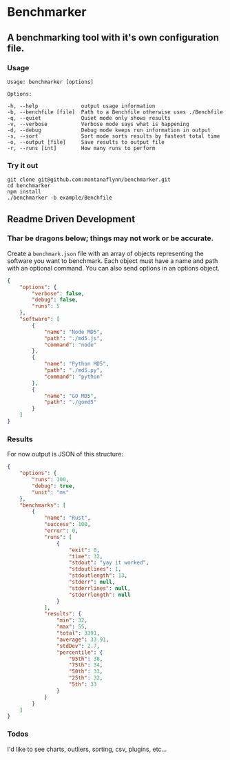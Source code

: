 # Benchmarker
## A benchmarking tool with it's own configuration file.  

### Usage

    Usage: benchmarker [options]

    Options:

    -h, --help              output usage information
    -b, --benchfile [file]  Path to a Benchfile otherwise uses ./Benchfile
    -q, --quiet             Quiet mode only shows results
    -v, --verbose           Verbose mode says what is happening
    -d, --debug             Debug mode keeps run information in output
    -s, --sort              Sort mode sorts results by fastest total time
    -o, --output [file]     Save results to output file
    -r, --runs [int]        How many runs to perform

### Try it out

```
git clone git@github.com:montanaflynn/benchmarker.git
cd benchmarker
npm install
./benchmarker -b example/Benchfile
```

## Readme Driven Development
### Thar be dragons below; things may not work or be accurate.

Create a `benchmark.json` file with an array of objects representing the software you want to benchmark. Each object must have a name and path with an optional command. You can also send options in an options object.

```json
{
    "options": {
        "verbose": false,
        "debug": false,
        "runs": 5
    },
    "software": [
        {
            "name": "Node MD5",
            "path": "./md5.js",
            "command": "node"
        },
        {
            "name": "Python MD5",
            "path": "./md5.py",
            "command": "python"
        },
        {
            "name": "GO MD5",
            "path": "./gomd5"
        }
    ]
}
```

### Results

For now output is JSON of this structure:

```json
{
    "options": {
        "runs": 100,
        "debug": true,
        "unit": "ms"
    },
    "benchmarks": [
        {
            "name": "Rust",
            "success": 100,
            "error": 0,
            "runs": [
                {
                    "exit": 0,
                    "time": 32,
                    "stdout": "yay it worked",
                    "stdoutlines": 1,
                    "stdoutlength": 13,
                    "stderr": null,
                    "stderrlines": null,
                    "stderrlength": null
                }
            ],
            "results": {
                "min": 32,
                "max": 55,
                "total": 3391,
                "average": 33.91,
                "stdDev": 2.7,
                "percentile": {
                    "95th": 38,
                    "75th": 34,
                    "50th": 33,
                    "25th": 32,
                    "5th": 33
                }
            }
        }
    ]
}
```

### Todos

I'd like to see charts, outliers, sorting, csv, plugins, etc...
